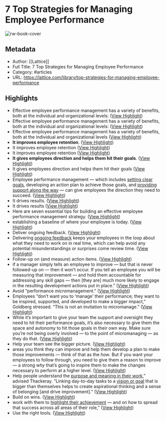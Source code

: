 # 7 Top Strategies for Managing Employee Performance

![rw-book-cover](https://lattice.com/wp-content/uploads/2022/10/61799f24b17197b8d8bc47b4_shutterstock_1281259951.jpeg)

## Metadata
- Author: [[Lattice]]
- Full Title: 7 Top Strategies for Managing Employee Performance
- Category: #articles
- URL: https://lattice.com/library/top-strategies-for-managing-employee-performance

## Highlights
- Effective employee performance management has a variety of benefits, both at the individual and organizational levels: ([View Highlight](https://read.readwise.io/read/01h3d291rt09g78wzvctrjbk4d))
- Effective employee performance management has a variety of benefits, both at the individual and organizational levels: ([View Highlight](https://read.readwise.io/read/01h3d29gz5wv4nn6ect7rw4ntd))
- Effective employee performance management has a variety of benefits, both at the individual and organizational levels ([View Highlight](https://read.readwise.io/read/01h3d29tm92n49855zktha4w18))
- **It improves employee retention**. ([View Highlight](https://read.readwise.io/read/01h3d2956srh8r86jg1drzcfgp))
- It improves employee retention ([View Highlight](https://read.readwise.io/read/01h3d29jjry77w1sc9632sk55s))
- It improves employee retention ([View Highlight](https://read.readwise.io/read/01h3d29yany0y8zwq88ras5psd))
- **It gives employees direction and helps them hit their goals**. ([View Highlight](https://read.readwise.io/read/01h3d297qbc49ppvx8jdn70jjd))
- It gives employees direction and helps them hit their goals ([View Highlight](https://read.readwise.io/read/01h3d2a81xbegexjmk5t7wtwe6))
- Employee performance management — which includes [setting clear goals](https://lattice.com/library/quick-tips-for-goals-okrs), developing an action plan to achieve those goals, and [providing support along the way](https://lattice.com/library/hr-heres-how-to-keep-your-company-on-track-with-their-goals) — can give employees the direction they need to succeed. ([View Highlight](https://read.readwise.io/read/01h3d286ve99vnh7rpgz42te2t))
- It drives results. ([View Highlight](https://read.readwise.io/read/01h3d299zs5je48ege5ngfnqnn))
- It drives results ([View Highlight](https://read.readwise.io/read/01h3d2aanp800c3ynpeh98gr4t))
- Here are seven essential tips for building an effective employee performance management strategy. ([View Highlight](https://read.readwise.io/read/01h3d2afyg06xst48zfn5qw5fy))
- establishing a baseline of where your employee is today. ([View Highlight](https://read.readwise.io/read/01h3d2ase88wp75q7vydn8hhpr))
- Deliver ongoing feedback. ([View Highlight](https://read.readwise.io/read/01h3d2awvvpbkd3yfbe88za0j7))
- Delivering [ongoing feedback](https://lattice.com/library/how-to-create-a-feedback-culture) keeps your employees in the loop about what they need to work on in real time, which can help avoid any potential misunderstandings or surprises come review time. ([View Highlight](https://read.readwise.io/read/01h3d2bevwyst51mnkp3dqx96x))
- Follow-up on (and measure) action items. ([View Highlight](https://read.readwise.io/read/01h3d2bjdgvvmr55nw389q8ypc))
- if a manager simply tells an employee to improve — but that is never followed-up on — then it won’t occur. If you tell an employee you will be measuring that improvement — and hold them accountable for addressing any skill gaps — then [they are] much more likely to engage in the resulting development actions put in place.” ([View Highlight](https://read.readwise.io/read/01h3d2bv0yxm3hgyx76w358z4p))
- Avoid “performance *micro*management.” ([View Highlight](https://read.readwise.io/read/01h3d2bxnm9w39y5gg83h6p64j))
- Employees “don’t want you to ‘manage’ their performance; they want to be inspired, supported, and developed to make a bigger impact,” Goldberg stressed. “This is not an invitation to micromanage.” ([View Highlight](https://read.readwise.io/read/01h3d2c35e4ecxxd6s2r8qyd75))
- While it’s important to give your team the support and oversight they need to hit their performance goals, it’s also necessary to give them the space and autonomy to hit those goals in their own way. Make sure you’re not being overly involved — to the point of micromanaging — as they do that. ([View Highlight](https://read.readwise.io/read/01h3d2c9xsnzbff5e9b2dd1qxj))
- Help your team see the bigger picture. ([View Highlight](https://read.readwise.io/read/01h3d2ck9q6b7qvyq5eqrybqjc))
- areas you think they can improve and help them develop a plan to make those improvements — think of that as the *how*. But if you want your employees to follow through, you need to give them a reason to improve — a strong *why* that’s going to inspire them to make the changes necessary to perform at a higher level. ([View Highlight](https://read.readwise.io/read/01h3d2cq5y9m885m6h94vmhqex))
- Help people understand the [purpose and meaning in their work](https://lattice.com/library/the-three-pillars-of-company-culture),” advised Thackeray. “Linking day-to-day tasks to a [vision or goal](https://lattice.com/library/how-to-keep-company-core-values-relevant-and-tangible) that is bigger than themselves helps to create aspirational thinking and a sense of belonging [and drive improvement].” ([View Highlight](https://read.readwise.io/read/01h3d2czr9bsx74avfbe8x4028))
- Build on wins. ([View Highlight](https://read.readwise.io/read/01h3d2d2w60am7s2yc9cwrf0xw))
- work with them to [highlight their achievement](https://lattice.com/library/5-creative-ways-to-celebrate-goals-even-when-youre-remote) — and on how to spread that success across all areas of their role,” ([View Highlight](https://read.readwise.io/read/01h3d2db1sajyztwgdbjwwjt1x))
- Use the right tools. ([View Highlight](https://read.readwise.io/read/01h3d2dnca0e7kewz12rn08467))
